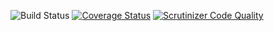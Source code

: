 ![Build Status](https://github.com/simplesamlphp/simplesamlphp-module-smartattributes/workflows/CI/badge.svg?branch=master)
[![Coverage Status](https://codecov.io/gh/simplesamlphp/simplesamlphp-module-smartattributes/branch/master/graph/badge.svg)](https://codecov.io/gh/simplesamlphp/simplesamlphp-module-smartattributes)
[![Scrutinizer Code Quality](https://scrutinizer-ci.com/g/simplesamlphp/simplesamlphp-module-smartattributes/badges/quality-score.png?b=master)](https://scrutinizer-ci.com/g/simplesamlphp/simplesamlphp-module-smartattributes/?branch=master)
